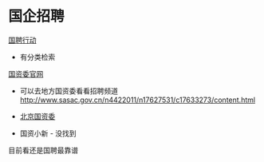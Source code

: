 # 国企招聘

[国聘行动](https://www.iguopin.com/)

- 有分类检索

[国资委官网](http://www.sasac.gov.cn/n2588035/n2588325/n2588350/index.html)

- 可以去地方国资委看看招聘频道  http://www.sasac.gov.cn/n4422011/n17627531/c17633273/content.html
- [北京国资委](http://gzw.beijing.gov.cn/)

- 国资小新 - 没找到


目前看还是国聘最靠谱